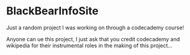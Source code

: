 # BlackBearInfoSite
Just a random project I was working on through a codecademy course!


Anyone can ue this project, I just ask that you credit codecademy and wikipedia for their instrumental roles in the making of this project...
